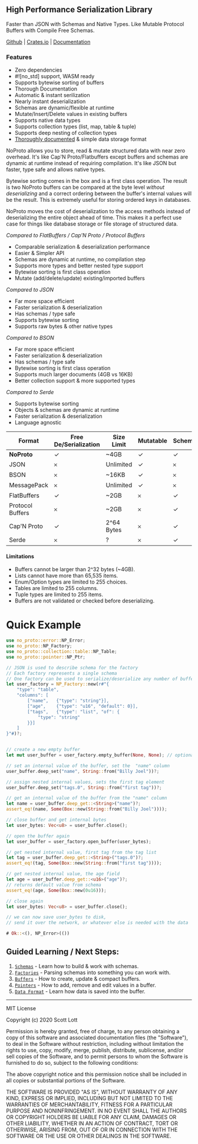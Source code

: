 ## High Performance Serialization Library
Faster than JSON with Schemas and Native Types.  Like Mutable Protocol Buffers with Compile Free Schemas.

[Github](https://github.com/ClickSimply/NoProto) | [Crates.io](https://crates.io/crates/no_proto) | [Documentation](https://docs.rs/no_proto)

### Features  
- Zero dependencies
- #![no_std] support, WASM ready
- Supports bytewise sorting of buffers
- Thorough Documentation
- Automatic & instant serilization
- Nearly instant deserialization
- Schemas are dynamic/flexible at runtime
- Mutate/Insert/Delete values in existing buffers
- Supports native data types
- Supports collection types (list, map, table & tuple)
- Supports deep nesting of collection types
- [Thoroughly documented](https://docs.rs/no_proto/latest/no_proto/format/index.html) & simple data storage format

NoProto allows you to store, read & mutate structured data with near zero overhead. It's like Cap'N Proto/Flatbuffers except buffers and schemas are dynamic at runtime instead of requiring compilation.  It's like JSON but faster, type safe and allows native types.

Bytewise sorting comes in the box and is a first class operation. The result is two NoProto buffers can be compared at the byte level *without deserializing* and a correct ordering between the buffer's internal values will be the result.  This is extremely useful for storing ordered keys in databases. 

NoProto moves the cost of deserialization to the access methods instead of deserializing the entire object ahead of time. This makes it a perfect use case for things like database storage or file storage of structured data.

*Compared to FlatBuffers / Cap'N Proto / Protocol Buffers*
- Comparable serialization & deserialization performance
- Easier & Simpler API
- Schemas are dynamic at runtime, no compilation step
- Supports more types and better nested type support
- Bytewise sorting is first class operation
- Mutate (add/delete/update) existing/imported buffers

*Compared to JSON*
- Far more space efficient
- Faster serialization & deserialization
- Has schemas / type safe
- Supports bytewise sorting
- Supports raw bytes & other native types

*Compared to BSON*
- Far more space efficient
- Faster serialization & deserialization
- Has schemas / type safe
- Bytewise sorting is first class operation
- Supports much larger documents (4GB vs 16KB)
- Better collection support & more supported types

*Compared to Serde*
- Supports bytewise sorting
- Objects & schemas are dynamic at runtime
- Faster serialization & deserialization
- Language agnostic

| Format           | Free De/Serialization | Size Limit | Mutatable | Schemas | Language Agnostic | No Compiling    | Bytewise Sorting |
|------------------|-----------------------|------------|-----------|---------|-------------------|-----------------|------------------|
| **NoProto**      | ✓                     | ~4GB       | ✓         | ✓       | ✓                 | ✓               | ✓                |
| JSON             | 𐄂                     | Unlimited  | ✓         | 𐄂       | ✓                 | ✓               | 𐄂                |
| BSON             | 𐄂                     | ~16KB      | ✓         | 𐄂       | ✓                 | ✓               | 𐄂                |
| MessagePack      | 𐄂                     | Unlimited  | ✓         | 𐄂       | ✓                 | ✓               | 𐄂                |
| FlatBuffers      | ✓                     | ~2GB       | 𐄂         | ✓       | ✓                 | 𐄂               | 𐄂                |
| Protocol Buffers | 𐄂                     | ~2GB       | 𐄂         | ✓       | ✓                 | 𐄂               | 𐄂                |
| Cap'N Proto      | ✓                     | 2^64 Bytes | 𐄂         | ✓       | ✓                 | 𐄂               | 𐄂                |
| Serde            | 𐄂                     | ?          | 𐄂         | ✓       | 𐄂                 | 𐄂               | 𐄂                |


#### Limitations
- Buffers cannot be larger than 2^32 bytes (~4GB).
- Lists cannot have more than 65,535 items.
- Enum/Option types are limited to 255 choices.
- Tables are limited to 255 columns.
- Tuple types are limited to 255 items.
- Buffers are not validated or checked before deserializing.


# Quick Example
```rust
use no_proto::error::NP_Error;
use no_proto::NP_Factory;
use no_proto::collection::table::NP_Table;
use no_proto::pointer::NP_Ptr;

// JSON is used to describe schema for the factory
// Each factory represents a single schema
// One factory can be used to serialize/deserialize any number of buffers
let user_factory = NP_Factory::new(r#"{
    "type": "table",
    "columns": [
        ["name",   {"type": "string"}],
        ["age",    {"type": "u16", "default": 0}],
        ["tags",   {"type": "list", "of": {
            "type": "string"
        }}]
    ]
}"#)?;


// create a new empty buffer
let mut user_buffer = user_factory.empty_buffer(None, None); // optional capacity, optional address size (u16 by default)

// set an internal value of the buffer, set the  "name" column
user_buffer.deep_set("name", String::from("Billy Joel"))?;

// assign nested internal values, sets the first tag element
user_buffer.deep_set("tags.0", String::from("first tag"))?;

// get an internal value of the buffer from the "name" column
let name = user_buffer.deep_get::<String>("name")?;
assert_eq!(name, Some(Box::new(String::from("Billy Joel"))));

// close buffer and get internal bytes
let user_bytes: Vec<u8> = user_buffer.close();

// open the buffer again
let user_buffer = user_factory.open_buffer(user_bytes);

// get nested internal value, first tag from the tag list
let tag = user_buffer.deep_get::<String>("tags.0")?;
assert_eq!(tag, Some(Box::new(String::from("first tag"))));

// get nested internal value, the age field
let age = user_buffer.deep_get::<u16>("age")?;
// returns default value from schema
assert_eq!(age, Some(Box::new(0u16)));

// close again
let user_bytes: Vec<u8> = user_buffer.close();

// we can now save user_bytes to disk, 
// send it over the network, or whatever else is needed with the data

# Ok::<(), NP_Error>(()) 
```

## Guided Learning / Next Steps:
1. [`Schemas`](https://docs.rs/no_proto/latest/no_proto/schema/index.html) - Learn how to build & work with schemas.
2. [`Factories`](https://docs.rs/no_proto/latest/no_proto/struct.NP_Factory.html) - Parsing schemas into something you can work with.
3. [`Buffers`](https://docs.rs/no_proto/latest/no_proto/buffer/struct.NP_Buffer.html) - How to create, update & compact buffers.
4. [`Pointers`](https://docs.rs/no_proto/latest/no_proto/pointer/struct.NP_Ptr.html) - How to add, remove and edit values in a buffer.
5. [`Data Format`](https://docs.rs/no_proto/latest/no_proto/format/index.html) - Learn how data is saved into the buffer.


----------------------

MIT License

Copyright (c) 2020 Scott Lott

Permission is hereby granted, free of charge, to any person obtaining a copy
of this software and associated documentation files (the "Software"), to deal
in the Software without restriction, including without limitation the rights
to use, copy, modify, merge, publish, distribute, sublicense, and/or sell
copies of the Software, and to permit persons to whom the Software is
furnished to do so, subject to the following conditions:

The above copyright notice and this permission notice shall be included in all
copies or substantial portions of the Software.

THE SOFTWARE IS PROVIDED "AS IS", WITHOUT WARRANTY OF ANY KIND, EXPRESS OR
IMPLIED, INCLUDING BUT NOT LIMITED TO THE WARRANTIES OF MERCHANTABILITY,
FITNESS FOR A PARTICULAR PURPOSE AND NONINFRINGEMENT. IN NO EVENT SHALL THE
AUTHORS OR COPYRIGHT HOLDERS BE LIABLE FOR ANY CLAIM, DAMAGES OR OTHER
LIABILITY, WHETHER IN AN ACTION OF CONTRACT, TORT OR OTHERWISE, ARISING FROM,
OUT OF OR IN CONNECTION WITH THE SOFTWARE OR THE USE OR OTHER DEALINGS IN THE
SOFTWARE.